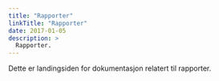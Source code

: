 ```yaml
---
title: "Rapporter"
linkTitle: "Rapporter"
date: 2017-01-05
description: >
  Rapporter.
---
```

Dette er landingsiden for dokumentasjon relatert til rapporter.

